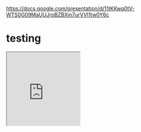 https://docs.google.com/presentation/d/11tKKwq0tV-WTS0G09MaUUJrpBZBXin7urVVl1tw0Y6c

<h1>testing</h1>

  <iframe width=200 height=200 src=http://www.youtube.com/embed/KMYrIi_Mt8A allowfullscreen> </iframe>
